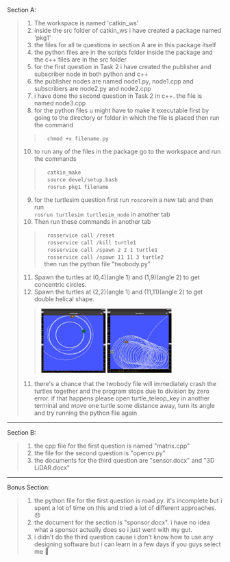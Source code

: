 Section A:
>1. The workspace is named 'catkin_ws'
>2. inside the src folder of catkin_ws i have created a package named 'pkg1'
>3. the files for all te questions in section A are in this package itself
>4. the python files are in the scripts folder inside the package and the c++ files are in the src folder
>5. for the first question in Task 2 i have created the publisher and subscriber node in both python and c++
>6. the publisher nodes are named node1.py, node1.cpp and subscribers are node2.py and node2.cpp
>7. i have done the second question in Task 2 in c++. the file is named node3.cpp 
>8. for the python files u might have to make it executable first by going to the directory or folder in which the file is placed then run the command 
>>&emsp;`chmod +x filename.py`
>10. to run any of the files in the package go to the workspace and run the commands
>>&emsp;`catkin_make`\
>>&emsp;`source devel/setup.bash`\
>>&emsp;`rosrun pkg1 filename`
>9. for the turtlesim question first run `roscore`in a new tab and then run  
>`rosrun turtlesim turtlesim_node` in another tab
>10. Then run these commands in another tab
>>&emsp;`rosservice call /reset`\
>>&emsp;`rosservice call /kill turtle1`\
>>&emsp;`rosservice call /spawn 2 2 1 turtle1`\
>>&emsp;`rosservice call /spawn 11 11 3 turtle2`\
>>&ensp;then run the python file "twobody.py"  
>11. Spawn the turtles at (0,4)(angle 1) and (1,9)(angle 2) to get concentric circles. 
>12. Spawn the turtles at (2,2)(angle 1) and (11,11)(angle 2) to get double helical shape.  
>> <img src="https://github.com/RamziDevil/Abhiyaan_App/blob/bab09e2d671fed320ab9d04ef328545ccb9be319/turtle2.jpg" width="150" height="150"> <img src="https://github.com/RamziDevil/Abhiyaan_App/blob/bab09e2d671fed320ab9d04ef328545ccb9be319/turtle1.jpg" width="150" height="150">
>11. there's a chance that the twobody file will immediately crash the turtles together and the program stops due to division by zero error. 
    if that happens please open turtle_teleop_key in another terminal and move one turtle some distance away, turn its angle and try running the python file again
    

-----
Section B:
>1. the cpp file for the first question is named "matrix.cpp"
>2. the file for the second question is "opencv.py" 
>3. the documents for the third question are "sensor.docx" and "3D LiDAR.docx"
   
-----
Bonus Section:
>1. the python file for the first question is road.py. it's incomplete but i spent a lot of time on this and tried a lot of different approaches. 😞
>2. the document for the section is "sponsor.docx". i have no idea what a sponsor actually does so i just went with my gut. 
>3. i didn't do the third question cause i don't know how to use any designing software but i can learn in a few days if you guys select me 🙂
